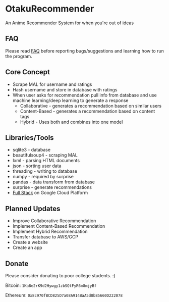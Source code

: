 # OtakuRecommender

An Anime Recommender System for when you're out of ideas

## FAQ

Please read [FAQ](faq.md) before reporting bugs/suggestions and learning how to run the program.

## Core Concept

- Scrape MAL for username and ratings
- Hash username and store in database with ratings
- When user asks for recommendation pull info from database and use machine learning/deep learning to generate a response
  - Collaborative - generates a recommendation based on similar users
  - Content-Based - generates a recommendation based on content tags
  - Hybrid - Uses both and combines into one model

## Libraries/Tools

- sqlite3 - database
- beautifulsoup4 - scraping MAL
- lxml - parsing HTML documents
- json - sorting user data
- threading - writing to database
- numpy - required by surprise
- pandas - data transform from database
- surprise - generate recommendations
- [Full Stack](full_stack.md) on Google Cloud Platform

## Planned Updates

- Improve Collaborative Recommendation
- Implement Content-Based Recommendation
- Implement Hybrid Recommendation
- Transfer database to AWS/GCP
- Create a website
- Create an app

## Donate

Please consider donating to poor college students. :)

Bitcoin: `1Ka8e2rK9d2Hywgy1zbSQtFyR6m8mjyBf`

Ethereum: `0x8c970fBCD825D7a08A914BaA5d8b85660D222078`
